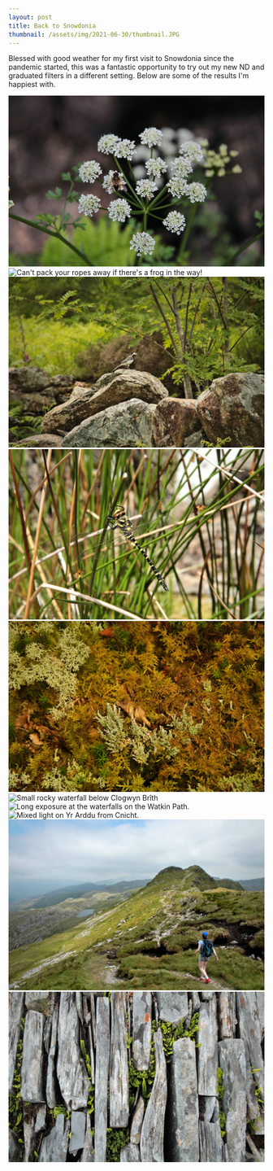 ```yaml
---
layout: post
title: Back to Snowdonia
thumbnail: /assets/img/2021-06-30/thumbnail.JPG
---
```

Blessed with good weather for my first visit to Snowdonia since the pandemic started, this was a fantastic opportunity to try out my new ND and graduated filters in a different setting.  Below are some of the results I'm happiest with.

<div class="uk-grid uk-child-width-1-2 uk-grid-small" uk-grid="masonry: true">
  <div>
    <img src="/assets/img/2021-06-30/bee.JPG" alt="Bee taking a pause for lunch on Wild Carrot." />
  </div>
  <div>
    <img src="/assets/img/2021-06-30/frog-rope.JPG" alt="Can't pack your ropes away if there's a frog in the way!" />
  </div>
  <div>
    <img src="/assets/img/2021-06-30/wagtail.JPG" alt="Wagtail holding still for a self-portrait at LLyn Dinas." />
  </div>
  <div>
    <img src="/assets/img/2021-06-30/dragonfly.JPG" alt="Golden ringed butterfly near Cwmorthin quarry." />
  </div>
  <div>
    <img src="/assets/img/2021-06-30/moss-carpet.JPG" alt="A carpet of moss and fungi in Ceunant Llennyrch." />
  </div>
  <div>
    <img src="/assets/img/2021-06-30/cwmorthin-water.PNG" alt="Small rocky waterfall below Clogwyn Brîth" />
  </div>
  <div>
    <img src="/assets/img/2021-06-30/watkin-falls.PNG" alt="Long exposure at the waterfalls on the Watkin Path." />
  </div>
  <div>
    <img src="/assets/img/2021-06-30/yr-arddu.PNG" alt="Mixed light on Yr Arddu from Cnicht." />
  </div>
  <div>
    <img src="/assets/img/2021-06-30/faye-cnicht.JPG" alt="Faye making her way down from the summit of Cnicht." />
  </div>
  <div>
    <img src="/assets/img/2021-06-30/like-between-cracks.JPG" alt="Ferns poking between a fallen slate wall at Cwmorthin quarry." />
  </div>
</div>
